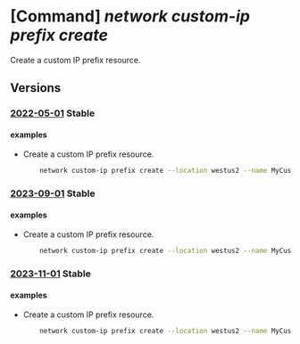 # [Command] _network custom-ip prefix create_

Create a custom IP prefix resource.

## Versions

### [2022-05-01](/Resources/mgmt-plane/L3N1YnNjcmlwdGlvbnMve30vcmVzb3VyY2Vncm91cHMve30vcHJvdmlkZXJzL21pY3Jvc29mdC5uZXR3b3JrL2N1c3RvbWlwcHJlZml4ZXMve30=/2022-05-01.xml) **Stable**

<!-- mgmt-plane /subscriptions/{}/resourcegroups/{}/providers/microsoft.network/customipprefixes/{} 2022-05-01 -->

#### examples

- Create a custom IP prefix resource.
    ```bash
        network custom-ip prefix create --location westus2 --name MyCustomIpPrefix --resource-group MyResourceGroup
    ```

### [2023-09-01](/Resources/mgmt-plane/L3N1YnNjcmlwdGlvbnMve30vcmVzb3VyY2Vncm91cHMve30vcHJvdmlkZXJzL21pY3Jvc29mdC5uZXR3b3JrL2N1c3RvbWlwcHJlZml4ZXMve30=/2023-09-01.xml) **Stable**

<!-- mgmt-plane /subscriptions/{}/resourcegroups/{}/providers/microsoft.network/customipprefixes/{} 2023-09-01 -->

#### examples

- Create a custom IP prefix resource.
    ```bash
        network custom-ip prefix create --location westus2 --name MyCustomIpPrefix --resource-group MyResourceGroup
    ```

### [2023-11-01](/Resources/mgmt-plane/L3N1YnNjcmlwdGlvbnMve30vcmVzb3VyY2Vncm91cHMve30vcHJvdmlkZXJzL21pY3Jvc29mdC5uZXR3b3JrL2N1c3RvbWlwcHJlZml4ZXMve30=/2023-11-01.xml) **Stable**

<!-- mgmt-plane /subscriptions/{}/resourcegroups/{}/providers/microsoft.network/customipprefixes/{} 2023-11-01 -->

#### examples

- Create a custom IP prefix resource.
    ```bash
        network custom-ip prefix create --location westus2 --name MyCustomIpPrefix --resource-group MyResourceGroup
    ```
